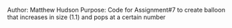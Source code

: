 Author: Matthew Hudson
Purpose: Code for Assignment#7 to create balloon that increases in size (1.1) and pops at a certain number